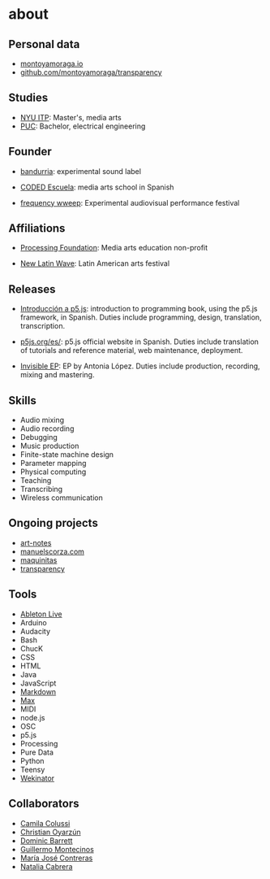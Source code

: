 # about

## Personal data

*  [montoyamoraga.io](http://montoyamoraga.io/)
* [github.com/montoyamoraga/transparency](https://github.com/montoyamoraga/transparency)

## Studies

* [NYU ITP](https://tisch.nyu.edu/itp): Master's, media arts
* [PUC](https://www.ing.uc.cl/electrica/): Bachelor, electrical engineering

## Founder

* [bandurria](https://bandurria.io/): experimental sound label

* [CODED Escuela](http://codedescuela.cl/): media arts school in Spanish

* [frequency wweep](http://frequencysweep.com/): Experimental audiovisual performance festival

## Affiliations

* [Processing Foundation](https://processingfoundation.org/): Media arts education non-profit

* [New Latin Wave](https://newlatinwave.com/): Latin American arts festival

## Releases

* [Introducción a p5.js](https://processingfoundation.press/product/introduccion-a-p5-js/): introduction to programming book, using the p5.js framework, in Spanish. Duties include programming, design, translation, transcription.

* [p5js.org/es/](https://p5js.org/es/): p5.js official website in Spanish. Duties include translation of tutorials and reference material, web maintenance, deployment.

* [Invisible EP](https://antonialopez.bandcamp.com/album/invisible): EP by Antonia López. Duties include production, recording, mixing and mastering.

## Skills

* Audio mixing
* Audio recording
* Debugging
* Music production
* Finite-state machine design
* Parameter mapping
* Physical computing
* Teaching
* Transcribing
* Wireless communication

## Ongoing projects

* [art-notes](https://github.com/montoyamoraga/art-notes)
* [manuelscorza.com](https://github.com/montoyamoraga/manuelscorza)
* [maquinitas](https://github.com/maquinitas)
* [transparency](https://github.com/montoyamoraga/transparency)

## Tools

* [Ableton Live](https://en.wikipedia.org/wiki/Ableton_Live)
* Arduino
* Audacity
* Bash
* ChucK
* CSS
* HTML
* Java
* JavaScript
* [Markdown](https://en.wikipedia.org/wiki/Markdown)
* [Max](https://en.wikipedia.org/wiki/Max_(software))
* MIDI
* node.js
* OSC
* p5.js
* Processing
* Pure Data
* Python
* Teensy
* [Wekinator](http://www.wekinator.org/)


## Collaborators

* [Camila Colussi](https://www.camilacolussi.com/)
* [Christian Oyarzún](http://error404.cl/)
* [Dominic Barrett](http://www.dominicbarrett.com/)
* [Guillermo Montecinos](http://guillemontecinos.cl/)
* [María José Contreras](http://www.mariajosecontreras.com/)
* [Natalia Cabrera](http://www.nataliacabrera.com/)
